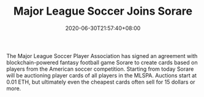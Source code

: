 ﻿---
title: "Major League Soccer Joins Sorare"
date: 2020-06-30T21:57:40+08:00
lastmod: 2020-06-30T16:45:40+08:00
draft: false
authors: ["Titus"]
description: "The Major League Soccer Player Association has signed an agreement with blockchain-powered fantasy football game Sorare to create cards based on players from the American soccer competition. Starting from today Sorare will be auctioning player cards of all players in the MLSPA. Auctions start at 0.01 ETH, but ultimately even the cheapest cards often sell for 15 dollars or more."
featuredImage: "major-league-soccer-joins-sorare.png"
tags: ["Virtual World","Play to Earn"]
categories: ["news"]
news: ["Virtual World"]
weight: 
lightgallery: true
pinned: false
recommend: false
recommend1: false
---

The Major League Soccer Player Association has signed an agreement with blockchain-powered fantasy football game Sorare to create cards based on players from the American soccer competition. Starting from today Sorare will be auctioning player cards of all players in the MLSPA. Auctions start at 0.01 ETH, but ultimately even the cheapest cards often sell for 15 dollars or more.

<!--more-->

